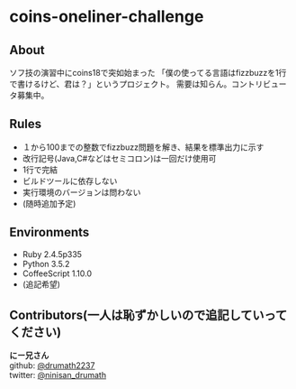 # coins-oneliner-challenge

## About

ソフ技の演習中にcoins18で突如始まった
「僕の使ってる言語はfizzbuzzを1行で書けるけど、君は？」というプロジェクト。
需要は知らん。コントリビュータ募集中。

## Rules

- １から100までの整数でfizzbuzz問題を解き、結果を標準出力に示す
- 改行記号(Java,C#などはセミコロン)は一回だけ使用可
- 1行で完結
- ビルドツールに依存しない
- 実行環境のバージョンは問わない
- (随時追加予定)

## Environments

- Ruby 2.4.5p335
- Python 3.5.2
- CoffeeScript 1.10.0
- (追記希望)

## Contributors(一人は恥ずかしいので追記していってください)

**にー兄さん**  
github: [@drumath2237](https://github.com/drumath2237)  
twitter: [@ninisan_drumath](https://twitter.com/ninisan_drumath)  
